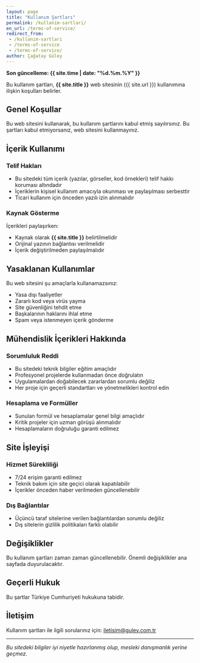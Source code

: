 ```yaml
---
layout: page
title: "Kullanım Şartları"
permalink: /kullanim-sartlari/
en_url: /terms-of-service/
redirect_from:
 - /kullanim-sartlari
 - /terms-of-service
 - /terms-of-service/
author: Çağatay Güley
---
```


**Son güncelleme: {{ site.time | date: "%d.%m.%Y" }}**

Bu kullanım şartları, **{{ site.title }}** web sitesinin ({{ site.url }}) kullanımına ilişkin koşulları belirler.

## Genel Koşullar

Bu web sitesini kullanarak, bu kullanım şartlarını kabul etmiş sayılırsınız. Bu şartları kabul etmiyorsanız, web sitesini kullanmayınız.

## İçerik Kullanımı

### Telif Hakları
- Bu sitedeki tüm içerik (yazılar, görseller, kod örnekleri) telif hakkı koruması altındadır
- İçeriklerin kişisel kullanım amacıyla okunması ve paylaşılması serbesttir
- Ticari kullanım için önceden yazılı izin alınmalıdır

### Kaynak Gösterme
İçerikleri paylaşırken:
- Kaynak olarak **{{ site.title }}** belirtilmelidir
- Orijinal yazının bağlantısı verilmelidir
- İçerik değiştirilmeden paylaşılmalıdır

## Yasaklanan Kullanımlar

Bu web sitesini şu amaçlarla kullanamazsınız:
- Yasa dışı faaliyetler
- Zararlı kod veya virüs yayma
- Site güvenliğini tehdit etme
- Başkalarının haklarını ihlal etme
- Spam veya istenmeyen içerik gönderme

## Mühendislik İçerikleri Hakkında

### Sorumluluk Reddi
- Bu sitedeki teknik bilgiler eğitim amaçlıdır
- Profesyonel projelerde kullanmadan önce doğrulatın
- Uygulamalardan doğabilecek zararlardan sorumlu değiliz
- Her proje için geçerli standartları ve yönetmelikleri kontrol edin

### Hesaplama ve Formüller
- Sunulan formül ve hesaplamalar genel bilgi amaçlıdır
- Kritik projeler için uzman görüşü alınmalıdır
- Hesaplamaların doğruluğu garanti edilmez

## Site İşleyişi

### Hizmet Sürekliliği
- 7/24 erişim garanti edilmez
- Teknik bakım için site geçici olarak kapatılabilir
- İçerikler önceden haber verilmeden güncellenebilir

### Dış Bağlantılar
- Üçüncü taraf sitelerine verilen bağlantılardan sorumlu değiliz
- Dış sitelerin gizlilik politikaları farklı olabilir

## Değişiklikler

Bu kullanım şartları zaman zaman güncellenebilir. Önemli değişiklikler ana sayfada duyurulacaktır.

## Geçerli Hukuk

Bu şartlar Türkiye Cumhuriyeti hukukuna tabidir.

## İletişim

Kullanım şartları ile ilgili sorularınız için: [iletisim@guley.com.tr](mailto:iletisim@guley.com.tr)

---

*Bu sitedeki bilgiler iyi niyetle hazırlanmış olup, mesleki danışmanlık yerine geçmez.*